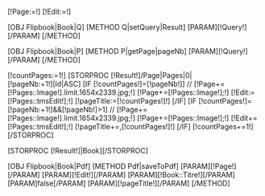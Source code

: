 [!Page:=!]
[!Edit:=!]

[OBJ Flipbook|Book|Q]
	[METHOD Q|setQuery|Result]
		[PARAM][!Query!][/PARAM]
	[/METHOD]
	
[OBJ Flipbook|Book|P]
	[METHOD P|getPage|pageNb]
		[PARAM][!Query!][/PARAM]
	[/METHOD]

[!countPages:=1!]
[STORPROC [!Result!]/Page|Pages|0|[!pageNb:+1!]|Id|ASC]
	[IF [!countPages!]=[!pageNb!]]
//		[!Page+=[!Pages::Image!].limit.1654x2339.jpg;!]
		[!Page+=[!Pages::Image!];!]
		[!Edit:=[!Pages::tmsEdit!];!]
		[!pageTitle:=[!countPages!]!]
	[/IF]
	[IF [!countPages!]=[!pageNb:+1!]&&[!pageNb!]>1]
//		[!Page+=[!Pages::Image!].limit.1654x2339.jpg;!]
		[!Page+=[!Pages::Image!];!]
		[!Edit+=[!Pages::tmsEdit!];!]
		[!pageTitle+=,[!countPages!]!]
	[/IF]
	[!countPages+=1!]
[/STORPROC]

[STORPROC [!Result!]|Book][/STORPROC]

[OBJ Flipbook|Book|Pdf]
	[METHOD Pdf|saveToPdf]
		[PARAM][!Page!][/PARAM]
		[PARAM][!Edit!][/PARAM]
		[PARAM][!Book::Titre!][/PARAM]
		[PARAM]false[/PARAM]
		[PARAM][!pageTitle!][/PARAM]
	[/METHOD]